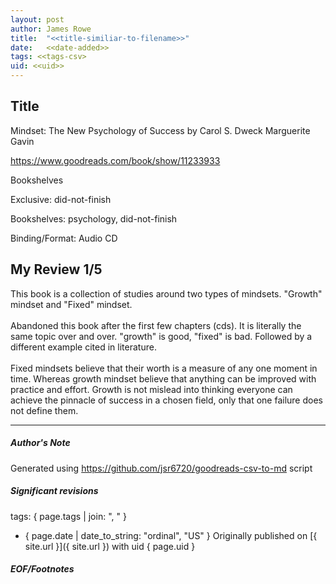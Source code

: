 ```yaml
---
layout: post
author: James Rowe
title:  "<<title-similiar-to-filename>>"
date:   <<date-added>>
tags: <<tags-csv>
uid: <<uid>>
---
```


<!-- highly dependent on how you personally use jekyll templates, and how you want this to show up -->

## Title

Mindset: The New Psychology of Success by Carol S. Dweck
Marguerite Gavin 

https://www.goodreads.com/book/show/11233933

Bookshelves

Exclusive: did-not-finish

Bookshelves: psychology, did-not-finish

Binding/Format: Audio CD

## My Review 1/5

This book is a collection of studies around two types of mindsets. "Growth" mindset and "Fixed" mindset. <br/><br/>Abandoned this book after the first few chapters (cds). It is literally the same topic over and over. "growth" is good, "fixed" is bad. Followed by a different example cited in literature.<br/><br/>Fixed mindsets believe that their worth is a measure of any one moment in time. Whereas growth mindset believe that anything can be improved with practice and effort. Growth is not mislead into thinking everyone can achieve the pinnacle of success in a chosen field, only that one failure does not define them.

---

##### Author's Note

Generated using https://github.com/jsr6720/goodreads-csv-to-md script

##### Significant revisions

tags: { page.tags | join: ", " } <!-- todo move this somewhere -->

- { page.date | date_to_string: "ordinal", "US" } Originally published on [{ site.url }]({ site.url }) with uid { page.uid }

##### EOF/Footnotes
